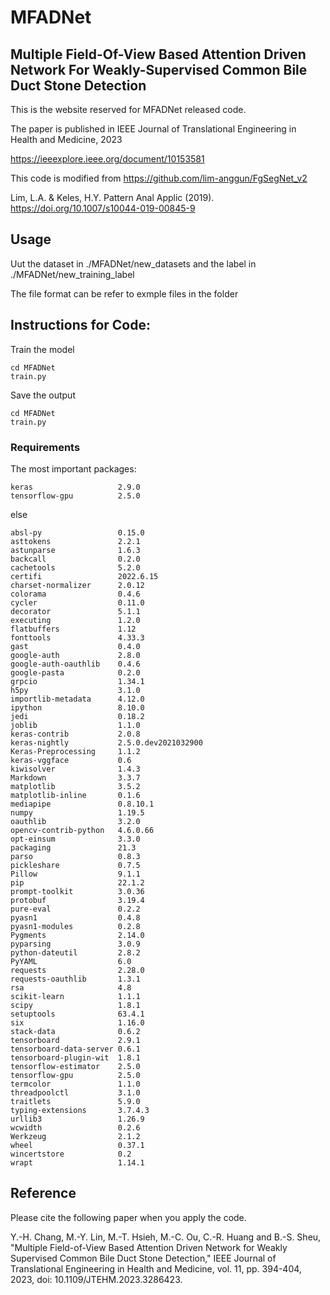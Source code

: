
# MFADNet

## Multiple Field-Of-View Based Attention Driven Network For Weakly-Supervised Common Bile Duct Stone Detection

This is the website reserved for MFADNet released code.

The paper is published in IEEE Journal of Translational Engineering in Health and Medicine, 2023

https://ieeexplore.ieee.org/document/10153581

This code is modified from https://github.com/lim-anggun/FgSegNet_v2

Lim, L.A. & Keles, H.Y. Pattern Anal Applic (2019). https://doi.org/10.1007/s10044-019-00845-9

## Usage

Uut the dataset in ./MFADNet/new_datasets and the label in ./MFADNet/new_training_label

The file format can be refer to exmple files in the folder

## Instructions for Code:

Train the model
```
cd MFADNet
train.py
```
Save the output
```
cd MFADNet
train.py
```


### Requirements
The most important packages:
```
keras                   2.9.0
tensorflow-gpu          2.5.0
```
else
```
absl-py                 0.15.0
asttokens               2.2.1
astunparse              1.6.3
backcall                0.2.0
cachetools              5.2.0
certifi                 2022.6.15
charset-normalizer      2.0.12
colorama                0.4.6
cycler                  0.11.0
decorator               5.1.1
executing               1.2.0
flatbuffers             1.12
fonttools               4.33.3
gast                    0.4.0
google-auth             2.8.0
google-auth-oauthlib    0.4.6
google-pasta            0.2.0
grpcio                  1.34.1
h5py                    3.1.0
importlib-metadata      4.12.0
ipython                 8.10.0
jedi                    0.18.2
joblib                  1.1.0
keras-contrib           2.0.8
keras-nightly           2.5.0.dev2021032900
Keras-Preprocessing     1.1.2
keras-vggface           0.6
kiwisolver              1.4.3
Markdown                3.3.7
matplotlib              3.5.2
matplotlib-inline       0.1.6
mediapipe               0.8.10.1
numpy                   1.19.5
oauthlib                3.2.0
opencv-contrib-python   4.6.0.66
opt-einsum              3.3.0
packaging               21.3
parso                   0.8.3
pickleshare             0.7.5
Pillow                  9.1.1
pip                     22.1.2
prompt-toolkit          3.0.36
protobuf                3.19.4
pure-eval               0.2.2
pyasn1                  0.4.8
pyasn1-modules          0.2.8
Pygments                2.14.0
pyparsing               3.0.9
python-dateutil         2.8.2
PyYAML                  6.0
requests                2.28.0
requests-oauthlib       1.3.1
rsa                     4.8
scikit-learn            1.1.1
scipy                   1.8.1
setuptools              63.4.1
six                     1.16.0
stack-data              0.6.2
tensorboard             2.9.1
tensorboard-data-server 0.6.1
tensorboard-plugin-wit  1.8.1
tensorflow-estimator    2.5.0
tensorflow-gpu          2.5.0
termcolor               1.1.0
threadpoolctl           3.1.0
traitlets               5.9.0
typing-extensions       3.7.4.3
urllib3                 1.26.9
wcwidth                 0.2.6
Werkzeug                2.1.2
wheel                   0.37.1
wincertstore            0.2
wrapt                   1.14.1
```

## Reference 

Please cite the following paper when you apply the code. 

Y.-H. Chang, M.-Y. Lin, M.-T. Hsieh, M.-C. Ou, C.-R. Huang and B.-S. Sheu, "Multiple Field-of-View Based Attention Driven Network for Weakly Supervised Common Bile Duct Stone Detection," IEEE Journal of Translational Engineering in Health and Medicine, vol. 11, pp. 394-404, 2023, doi: 10.1109/JTEHM.2023.3286423.


